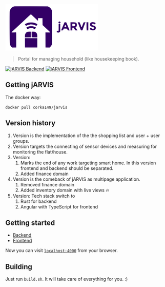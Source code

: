 ![jARVIS](https://raw.githubusercontent.com/corka149/jarvis/master/assets/static/images/logo_jarvis_small.png)

> Portal for managing household (like housekeeping book).

[![jARVIS Backend](https://github.com/corka149/jarvis/actions/workflows/rust.yml/badge.svg)](https://github.com/corka149/jarvis/actions/workflows/rust.yml)
[![jARVIS Frontend](https://github.com/corka149/jarvis/actions/workflows/fe.yaml/badge.svg)](https://github.com/corka149/jarvis/actions/workflows/fe.yaml)

## Getting jARVIS

The docker way:
```
docker pull corka149/jarvis
```

## Version history

1. Version is the implementation of the the shopping list and user + user groups.
2. Version targets the connecting of sensor devices and measuring for monitoring the flat/house.
3. Version: 
    1. Marks the end of any work targeting smart home. In this version frontend and backend should be separated.
    2. Added finance domain
4. Version is the comeback of jARVIS as multipage application.
    1. Removed finance domain
    2. Added inventory domain with live views 🔥
 5. Version: Tech stack switch to
    1. Rust for backend
    2. Angular with TypeScript for frontend

## Getting started

* [Backend](jarvis-backend/README.md)
* [Frontend](jarvis-fe/README.md)

Now you can visit [`localhost:4000`](http://localhost:4000) from your browser.

## Building

Just run `build.sh`. It will take care of everything for you. :)

